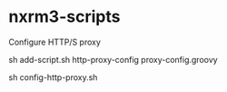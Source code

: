 # nxrm3-scripts



Configure HTTP/S proxy

sh add-script.sh http-proxy-config proxy-config.groovy

sh config-http-proxy.sh



